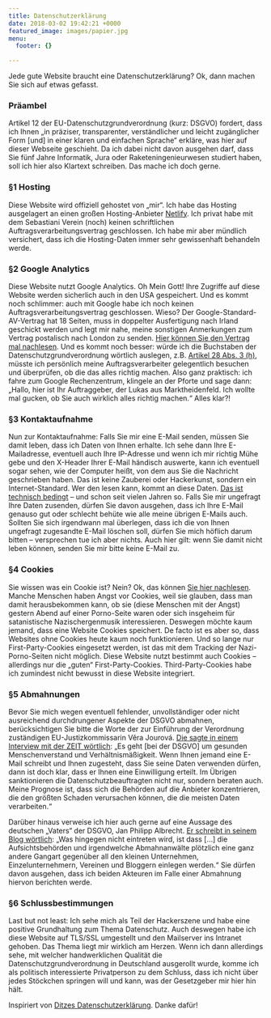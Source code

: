 ```yaml
---
title: Datenschutzerklärung
date: 2018-03-02 19:42:21 +0000
featured_image: images/papier.jpg
menu:
  footer: {}

---
```

Jede gute Website braucht eine Datenschutzerklärung? Ok, dann machen Sie sich auf etwas gefasst.

### Präambel

Artikel 12 der EU-Datenschutzgrundverordnung (kurz: DSGVO) fordert, dass ich Ihnen „in präziser, transparenter, verständlicher und leicht zugänglicher Form \[und\] in einer klaren und einfachen Sprache“ erkläre, was hier auf dieser Webseite geschieht. Da ich dabei nicht davon ausgehen darf, dass Sie fünf Jahre Informatik, Jura oder Raketeningenieurwesen studiert haben, soll ich hier also Klartext schreiben. Das mache ich doch gerne.

### §1 Hosting

Diese Website wird offiziell gehostet von „mir“. Ich habe das Hosting ausgelagert an einen großen Hosting-Anbieter [Netlify](https://www.netlify.com/). Ich privat habe mit dem Sebastiani Verein (noch) keinen schriftlichen Auftragsverarbeitungsvertrag geschlossen. Ich habe mir aber mündlich versichert, dass ich die Hosting-Daten immer sehr gewissenhaft behandeln werde.

### §2 Google Analytics

Diese Website nutzt Google Analytics. Oh Mein Gott! Ihre Zugriffe auf diese Website werden sicherlich auch in den USA gespeichert. Und es kommt noch schlimmer: auch mit Google habe ich noch keinen Auftragsverarbeitungsvertrag geschlossen. Wieso? Der Google-Standard-AV-Vertrag hat 18 Seiten, muss in doppelter Ausfertigung nach Irland geschickt werden und legt mir nahe, meine sonstigen Anmerkungen zum Vertrag postalisch nach London zu senden. [Hier können Sie den Vertrag mal nachlesen](https://static.googleusercontent.com/media/www.google.com/de//analytics/terms/de.pdf). Und es kommt noch besser: würde ich die Buchstaben der Datenschutzgrundverordnung wörtlich auslegen, z.B. [Artikel 28 Abs. 3 (h)](https://dsgvo-gesetz.de/art-28-dsgvo/), müsste ich persönlich meine Auftragsverarbeiter gelegentlich besuchen und überprüfen, ob die das alles richtig machen. Also ganz praktisch: ich fahre zum Google Rechenzentrum, klingele an der Pforte und sage dann: „Hallo, hier ist Ihr Auftraggeber, der Lukas aus Marktheidenfeld. Ich wollte mal gucken, ob Sie auch wirklich alles richtig machen.“ Alles klar?!

### §3 Kontaktaufnahme

Nun zur Kontaktaufnahme: Falls Sie mir eine E-Mail senden, müssen Sie damit leben, dass ich Daten von Ihnen erhalte. Ich sehe dann Ihre E-Mailadresse, eventuell auch Ihre IP-Adresse und wenn ich mir richtig Mühe gebe und den X-Header Ihrer E-Mail händisch auswerte, kann ich eventuell sogar sehen, wie der Computer heißt, von dem aus Sie die Nachricht geschrieben haben. Das ist keine Zauberei oder Hackerkunst, sondern ein Internet-Standard. Wer den lesen kann, kommt an diese Daten. [Das ist technisch bedingt](https://tools.ietf.org/html/rfc5322) – und schon seit vielen Jahren so. Falls Sie mir ungefragt Ihre Daten zusenden, dürfen Sie davon ausgehen, dass ich Ihre E-Mail genauso gut oder schlecht behüte wie alle meine übrigen E-Mails auch. Sollten Sie sich irgendwann mal überlegen, dass ich die von Ihnen ungefragt zugesandte E-Mail löschen soll, dürfen Sie mich höflich darum bitten – versprechen tue ich aber nichts. Auch hier gilt: wenn Sie damit nicht leben können, senden Sie mir bitte keine E-Mail zu.

### §4 Cookies

Sie wissen was ein Cookie ist? Nein? Ok, das können [Sie hier nachlesen](https://de.wikipedia.org/wiki/HTTP-Cookie). Manche Menschen haben Angst vor Cookies, weil sie glauben, dass man damit herausbekommen kann, ob sie (diese Menschen mit der Angst) gestern Abend auf einer Porno-Seite waren oder sich insgeheim für satanistische Nazischergenmusik interessieren. Deswegen möchte kaum jemand, dass eine Website Cookies speichert. De facto ist es aber so, dass Websites ohne Cookies heute kaum noch funktionieren. Und so lange nur First-Party-Cookies eingesetzt werden, ist das mit dem Tracking der Nazi-Porno-Seiten nicht möglich. Diese Website nutzt bestimmt auch Cookies – allerdings nur die „guten“ First-Party-Cookies. Third-Party-Cookies habe ich zumindest nicht bewusst in diese Website integriert.

### §5 Abmahnungen

Bevor Sie mich wegen eventuell fehlender, unvollständiger oder nicht ausreichend durchdrungener Aspekte der DSGVO abmahnen, berücksichtigen Sie bitte die Worte der zur Einführung der Verordnung zuständigen EU-Justizkommissarin Věra Jourová. [Die sagte in einem Interview mit der ZEIT wörtlich](https://www.zeit.de/amp/digital/datenschutz/2018-05/vera-jourova-eu-kommissarin-datenschutz-grundverordnung-dsgvo?__twitter_impression=true): „Es geht \[bei der DSGVO\] um gesunden Menschenverstand und Verhältnismäßigkeit. Wenn Ihnen jemand eine E-Mail schreibt und Ihnen zugesteht, dass Sie seine Daten verwenden dürfen, dann ist doch klar, dass er Ihnen eine Einwilligung erteilt. Im Übrigen sanktionieren die Datenschutzbeauftragten nicht nur, sondern beraten auch. Meine Prognose ist, dass sich die Behörden auf die Anbieter konzentrieren, die den größten Schaden verursachen können, die die meisten Daten verarbeiten.“

Darüber hinaus verweise ich hier auch gerne auf eine Aussage des deutschen „Vaters“ der DSGVO, Jan Philipp Albrecht. [Er schreibt in seinem Blog wörtlich](https://www.janalbrecht.eu/2018/05/dsgvo-haeufig-gestellte-fragen-haeufig-verbreitete-mythen/): „Was hingegen nicht eintreten wird, ist dass \[…\] die Aufsichtsbehörden und irgendwelche Abmahnanwälte plötzlich eine ganz andere Gangart gegenüber all den kleinen Unternehmen, Einzelunternehmern, Vereinen und Bloggern einlegen werden.“ Sie dürfen davon ausgehen, dass ich beiden Akteuren im Falle einer Abmahnung hiervon berichten werde.

### §6 Schlussbestimmungen

Last but not least: Ich sehe mich als Teil der Hackerszene und habe eine positive Grundhaltung zum Thema Datenschutz. Auch deswegen habe ich diese Website auf TLS/SSL umgestellt und den Mailserver ins Intranet gehoben. Das Thema liegt mir wirklich am Herzen. Wenn ich dann allerdings sehe, mit welcher handwerklichen Qualität die Datenschutzgrundverordnung in Deutschland ausgerollt wurde, komme ich als politisch interessierte Privatperson zu dem Schluss, dass ich nicht über jedes Stöckchen springen will und kann, was der Gesetzgeber mir hier hin hält.

Inspiriert von [Ditzes Datenschutzerklärung](https://ditze.net/datenschutzerklaerung/). Danke dafür!